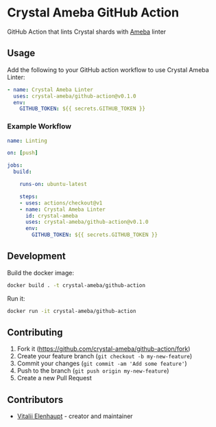 # Crystal Ameba GitHub Action

GitHub Action that lints Crystal shards with [Ameba](https://github.com/crystal-ameba/ameba) linter

## Usage

Add the following to your GitHub action workflow to use Crystal Ameba Linter:

``` yaml
- name: Crystal Ameba Linter
  uses: crystal-ameba/github-action@v0.1.0
  env:
    GITHUB_TOKEN: ${{ secrets.GITHUB_TOKEN }}
```

### Example Workflow

``` yaml
name: Linting

on: [push]

jobs:
  build:

    runs-on: ubuntu-latest

    steps:
    - uses: actions/checkout@v1
    - name: Crystal Ameba Linter
      id: crystal-ameba
      uses: crystal-ameba/github-action@v0.1.0
      env:
        GITHUB_TOKEN: ${{ secrets.GITHUB_TOKEN }}
```

## Development

Build the docker image:

```sh
docker build . -t crystal-ameba/github-action
```

Run it:

```sh
docker run -it crystal-ameba/github-action
```

## Contributing

1. Fork it (<https://github.com/crystal-ameba/github-action/fork>)
2. Create your feature branch (`git checkout -b my-new-feature`)
3. Commit your changes (`git commit -am 'Add some feature'`)
4. Push to the branch (`git push origin my-new-feature`)
5. Create a new Pull Request

## Contributors

- [Vitalii Elenhaupt](https://github.com/veelenga) - creator and maintainer
